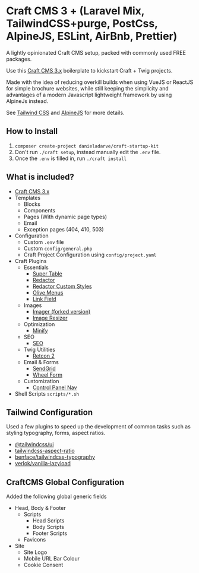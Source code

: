 # Craft CMS 3 + (Laravel Mix, TailwindCSS+purge, PostCss, AlpineJS, ESLint, AirBnb, Prettier)

A lightly opinionated Craft CMS setup, packed with commonly used FREE packages.

Use this [Craft CMS 3.x](https://github.com/craftcms/cms) boilerplate to kickstart Craft + Twig projects.

Made with the idea of reducing overkill builds when using VueJS or ReactJS for simple brochure websites, while still keeping the simplicity and advantages of a modern Javascript lightweight framework by using AlpineJs instead.

See [Tailwind CSS](https://tailwindcss.com) and [AlpineJS](https://github.com/alpinejs/alpine) for more details.


## How to Install

1. `composer create-project danieladarve/craft-startup-kit`
2. Don't run `./craft setup`, instead manually edit the `.env` file.
3. Once the `.env` is filled in, run `./craft install`

## What is included?

- [Craft CMS 3.x](https://github.com/craftcms/cms)
- Templates
   - Blocks
   - Components
   - Pages (With dynamic page types)
   - Email
   - Exception pages (404, 410, 503)
- Configuration
   - Custom `.env` file
   - Custom `config/general.php`
   - Craft Project Configuration using `config/project.yaml`
- Craft Plugins
   - Essentials
     - [Super Table](https://github.com/verbb/super-table)
     - [Redactor](https://github.com/craftcms/redactor)
     - [Redactor Custom Styles](https://github.com/carlcs/craft-redactorcustomstyles)
     - [Olive Menus](https://github.com/OliveStudio/olivemenus)
     - [Link Field](https://github.com/sebastian-lenz/craft-linkfield)
   - Images
     - [Imager (forked version)](https://github.com/k0d3rR/Imager-Craft)
     - [Image Resizer](https://github.com/verbb/image-resizer)
   - Optimization
     - [Minify](https://github.com/nystudio107/craft-minify)
   - SEO
     - [SEO](https://github.com/ethercreative/seo)
   - Twig Utilities
     - [Retcon 2](https://github.com/mmikkel/Retcon-Craft)
   - Email & Forms
     - [SendGrid](https://github.com/putyourlightson/craft-sendgrid)
     - [Wheel Form](https://github.com/xpertbot/craft-wheelform)
   - Customization
     - [Control Panel Nav](https://github.com/verbb/cp-nav)
 - Shell Scripts `scripts/*.sh`
 
## Tailwind Configuration
Used a few plugins to speed up the development of common tasks such as styling typography, forms, aspect ratios.

- [@tailwindcss/ui](https://www.npmjs.com/package/@tailwindcss/ui)
- [tailwindcss-aspect-ratio](https://github.com/webdna/tailwindcss-aspect-ratio)
- [benface/tailwindcss-typography](https://github.com/benface/tailwindcss-typography)
- [verlok/vanilla-lazyload](https://github.com/verlok/vanilla-lazyload)

## CraftCMS Global Configuration
Added the following global generic fields

- Head, Body & Footer
  - Scripts
    - Head Scripts
    - Body Scripts
    - Footer Scripts
  - Favicons
- Site
  - Site Logo
  - Mobile URL Bar Colour
  - Cookie Consent
